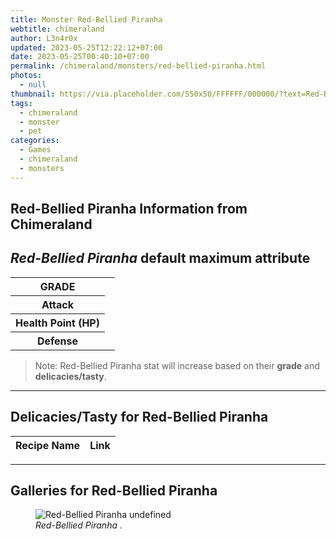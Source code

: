 ```yaml
---
title: Monster Red-Bellied Piranha
webtitle: chimeraland
author: L3n4r0x
updated: 2023-05-25T12:22:12+07:00
date: 2023-05-25T00:40:10+07:00
permalink: /chimeraland/monsters/red-bellied-piranha.html
photos:
  - null
thumbnail: https://via.placeholder.com/550x50/FFFFFF/000000/?text=Red-Bellied Piranha
tags:
  - chimeraland
  - monster
  - pet
categories:
  - Games
  - chimeraland
  - monsters
---
```


<link
  rel="stylesheet"
  href="https://rawcdn.githack.com/dimaslanjaka/Web-Manajemen/870a349/css/bootstrap-5-3-0-alpha3-wrapper.css"
/>
<section id="bootstrap-wrapper">
  <div data-bs-theme="dark">
    <h2>Red-Bellied Piranha Information from Chimeraland</h2>
    <h2 id="attribute"><i>Red-Bellied Piranha</i> default maximum attribute</h2>
    <div class="row">
      <div class="col mb-2">
        <div class="card">
          <div class="card-body">
            <table>
              <tr>
                <th>GRADE</th>
                <td><br /></td>
              </tr>
              <tr>
                <th>Attack</th>
                <td></td>
              </tr>
              <tr>
                <th>Health Point (HP)</th>
                <td></td>
              </tr>
              <tr>
                <th>Defense</th>
                <td></td>
              </tr>
            </table>
          </div>
        </div>
      </div>
    </div>
    <blockquote>
      Note: Red-Bellied Piranha stat will increase based on their
      <b>grade</b> and <b>delicacies/tasty</b>.
    </blockquote>
    <hr />
    <h2 id="delicacies">Delicacies/Tasty for Red-Bellied Piranha</h2>
    <div class="card">
      <div class="card-body">
        <div class="table-responsive">
          <table class="table table-striped">
            <thead>
              <tr>
                <th>Recipe Name</th>
                <th>Link</th>
              </tr>
            </thead>
            <tbody></tbody>
          </table>
        </div>
      </div>
    </div>
    <hr />
    <div id="gallery">
      <h2>Galleries for Red-Bellied Piranha</h2>
      <div class="row">
        <div class="col-lg-6 col-12">
          <figure>
            <img
              src="https://www.webmanajemen.com/undefined"
              alt="Red-Bellied Piranha undefined"
            />
            <figcaption><i>Red-Bellied Piranha</i> .</figcaption>
          </figure>
        </div>
      </div>
    </div>
  </div>
</section>